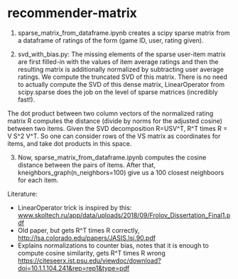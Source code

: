 # recommender-matrix

1) sparse_matrix_from_dataframe.ipynb creates a scipy sparse matrix from a dataframe of ratings of the form (game ID, user, rating given).

2) svd_with_bias.py: The missing elements of the sparse user-item matrix are first filled-in with the values of item average ratings and then the resulting matrix is additionally normalized by subtracting user average ratings. We compute the truncated SVD of this matrix. There is no need to actually compute the SVD of this dense matrix, LinearOperator from scipy.sparse does the job on the level of sparse matrices (incredibly fast!). 


The dot product between two column vectors of the normalized rating matrix R computes the distance (divide by norms for the adjusted cosine) between two items. 
Given the SVD decomposition R=USV^T, R^T times R = V S^2 V^T. So one can consider rows of the VS matrix as coordinates for items, and take dot products in this space. 

3) Now, sparse_matrix_from_dataframe.ipynb computes the cosine distance between the pairs of items. After that, kneighbors_graph(n_neighbors=100) give us a 100 closest neighboors for each item. 

Literature: 
- LinearOperator trick is inspired by this: www.skoltech.ru/app/data/uploads/2018/09/Frolov_Dissertation_Final1.pdf
- Old paper, but gets R^T times R correctly, http://lsa.colorado.edu/papers/JASIS.lsi.90.pdf
- Explains normalizations to counter bias, notes that it is enough to compute cosine similarity, gets  R^T times R wrong https://citeseerx.ist.psu.edu/viewdoc/download?doi=10.1.1.104.241&rep=rep1&type=pdf 

